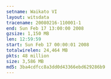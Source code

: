 ```yaml
---
setname: Waikato VI
layout: witsdata
tracename: 20080216-110001-1
end: Sun Feb 17 13:00:00 2008
gzsize: 1,150 MB
len: 12:59:59
start: Sun Feb 17 00:00:01 2008
totalwirelen: 24,464 MB
pkts: 48 million
size: 3,586 MB
md5: 3ba4cdfcc8a3dd0d43366ebd629286b9
---
```

